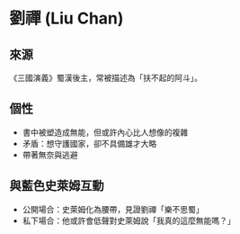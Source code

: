 # 劉禪 (Liu Chan)

## 來源
《三國演義》蜀漢後主，常被描述為「扶不起的阿斗」。

## 個性
- 書中被塑造成無能，但或許內心比人想像的複雜
- 矛盾：想守護國家，卻不具備雄才大略
- 帶著無奈與逃避

## 與藍色史萊姆互動
- 公開場合：史萊姆化為腰帶，見證劉禪「樂不思蜀」
- 私下場合：他或許會低聲對史萊姆說「我真的這麼無能嗎？」
